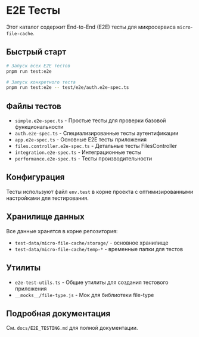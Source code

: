 # E2E Тесты

Этот каталог содержит End-to-End (E2E) тесты для микросервиса `micro-file-cache`.

## Быстрый старт

```bash
# Запуск всех E2E тестов
pnpm run test:e2e

# Запуск конкретного теста
pnpm run test:e2e -- test/e2e/auth.e2e-spec.ts
```

## Файлы тестов

- `simple.e2e-spec.ts` - Простые тесты для проверки базовой функциональности
- `auth.e2e-spec.ts` - Специализированные тесты аутентификации
- `app.e2e-spec.ts` - Основные E2E тесты приложения
- `files.controller.e2e-spec.ts` - Детальные тесты FilesController
- `integration.e2e-spec.ts` - Интеграционные тесты
- `performance.e2e-spec.ts` - Тесты производительности

## Конфигурация

Тесты используют файл `env.test` в корне проекта с оптимизированными настройками для тестирования.

## Хранилище данных

Все данные хранятся в корне репозитория:

- `test-data/micro-file-cache/storage/` - основное хранилище
- `test-data/micro-file-cache/temp-*` - временные папки для тестов

## Утилиты

- `e2e-test-utils.ts` - Общие утилиты для создания тестового приложения
- `__mocks__/file-type.js` - Мок для библиотеки file-type

## Подробная документация

См. `docs/E2E_TESTING.md` для полной документации.
